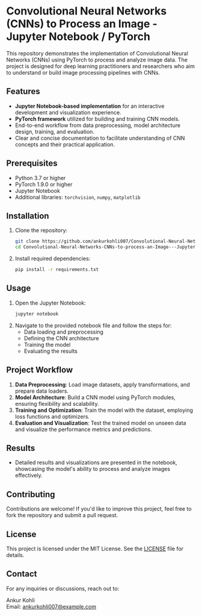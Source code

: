 # Convolutional Neural Networks (CNNs) to Process an Image - Jupyter Notebook / PyTorch

This repository demonstrates the implementation of Convolutional Neural Networks (CNNs) using PyTorch to process and analyze image data. The project is designed for deep learning practitioners and researchers who aim to understand or build image processing pipelines with CNNs.

## Features

- **Jupyter Notebook-based implementation** for an interactive development and visualization experience.
- **PyTorch framework** utilized for building and training CNN models.
- End-to-end workflow from data preprocessing, model architecture design, training, and evaluation.
- Clear and concise documentation to facilitate understanding of CNN concepts and their practical application.

## Prerequisites

- Python 3.7 or higher
- PyTorch 1.9.0 or higher
- Jupyter Notebook
- Additional libraries: `torchvision`, `numpy`, `matplotlib`

## Installation

1. Clone the repository:
   ```bash
   git clone https://github.com/ankurkohli007/Convolutional-Neural-Networks-CNNs-to-process-an-Image---Jupyter-Notebook-PyTorch.git
   cd Convolutional-Neural-Networks-CNNs-to-process-an-Image---Jupyter-Notebook-PyTorch
   ```
2. Install required dependencies:
   ```bash
   pip install -r requirements.txt
   ```

## Usage

1. Open the Jupyter Notebook:
   ```bash
   jupyter notebook
   ```
2. Navigate to the provided notebook file and follow the steps for:
   - Data loading and preprocessing
   - Defining the CNN architecture
   - Training the model
   - Evaluating the results

## Project Workflow

1. **Data Preprocessing**: Load image datasets, apply transformations, and prepare data loaders.
2. **Model Architecture**: Build a CNN model using PyTorch modules, ensuring flexibility and scalability.
3. **Training and Optimization**: Train the model with the dataset, employing loss functions and optimizers.
4. **Evaluation and Visualization**: Test the trained model on unseen data and visualize the performance metrics and predictions.

## Results

- Detailed results and visualizations are presented in the notebook, showcasing the model's ability to process and analyze images effectively.

## Contributing

Contributions are welcome! If you'd like to improve this project, feel free to fork the repository and submit a pull request.

## License

This project is licensed under the MIT License. See the [LICENSE](LICENSE) file for details.

## Contact

For any inquiries or discussions, reach out to:

Ankur Kohli  
Email: [ankurkohli007@example.com](mailto:ankurkohli007@example.com)
